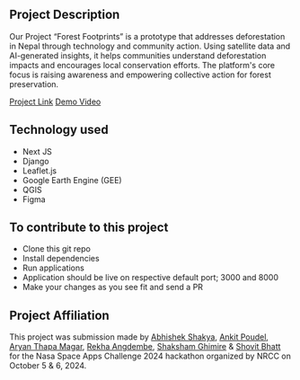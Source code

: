 ## Project Description

Our Project “Forest Footprints” is a prototype that addresses deforestation in Nepal through technology and community action. Using satellite data and AI-generated insights, it helps communities understand deforestation impacts and encourages local conservation efforts. The platform's core focus is raising awareness and empowering collective action for forest preservation.
  
[Project Link](https://forest-footprints.vercel.app/)
[Demo Video](https://www.youtube.com/watch?v=4BNBr7I5OlI&ab_channel=ForestFootprint)

## Technology used

- Next JS
- Django
- Leaflet.js
- Google Earth Engine (GEE)
- QGIS
- Figma 

## To contribute to this project

- Clone this git repo
- Install dependencies
- Run applications
- Application should be live on respective default port; 3000 and 8000
- Make your changes as you see fit and send a PR

## Project Affiliation

This project was submission made by [Abhishek Shakya](https://www.linkedin.com/in/abhishek-shakya-42528624a/), [Ankit Poudel](https://www.linkedin.com/in/ankit-poudel007/), [Aryan Thapa Magar](https://www.linkedin.com/in/aryanthapamagar/), [Rekha Angdembe](https://www.linkedin.com/in/rekha-angdembe-8b170b194/), [Shaksham Ghimire](https://www.linkedin.com/in/sakshamghimire10/) & [Shovit Bhatt](https://www.linkedin.com/in/shovit-bhatta-117101248/) for the Nasa Space Apps Challenge 2024 hackathon organized by NRCC on October 5 & 6, 2024.





